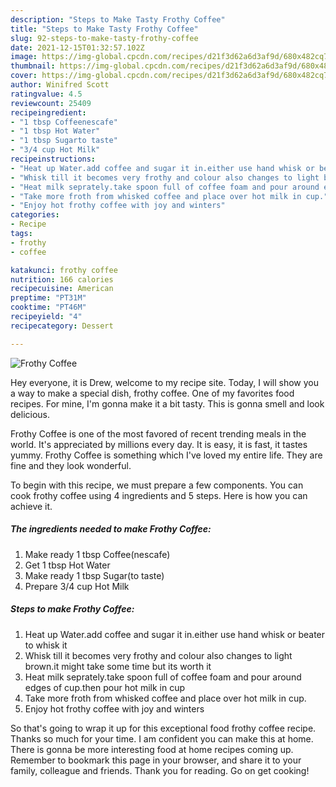 ```yaml
---
description: "Steps to Make Tasty Frothy Coffee"
title: "Steps to Make Tasty Frothy Coffee"
slug: 92-steps-to-make-tasty-frothy-coffee
date: 2021-12-15T01:32:57.102Z
image: https://img-global.cpcdn.com/recipes/d21f3d62a6d3af9d/680x482cq70/frothy-coffee-recipe-main-photo.jpg
thumbnail: https://img-global.cpcdn.com/recipes/d21f3d62a6d3af9d/680x482cq70/frothy-coffee-recipe-main-photo.jpg
cover: https://img-global.cpcdn.com/recipes/d21f3d62a6d3af9d/680x482cq70/frothy-coffee-recipe-main-photo.jpg
author: Winifred Scott
ratingvalue: 4.5
reviewcount: 25409
recipeingredient:
- "1 tbsp Coffeenescafe"
- "1 tbsp Hot Water"
- "1 tbsp Sugarto taste"
- "3/4 cup Hot Milk"
recipeinstructions:
- "Heat up Water.add coffee and sugar it in.either use hand whisk or beater to whisk it"
- "Whisk till it becomes very frothy and colour also changes to light brown.it might take some time but its worth it"
- "Heat milk seprately.take spoon full of coffee foam and pour around edges of cup.then pour hot milk in cup"
- "Take more froth from whisked coffee and place over hot milk in cup."
- "Enjoy hot frothy coffee with joy and winters"
categories:
- Recipe
tags:
- frothy
- coffee

katakunci: frothy coffee 
nutrition: 166 calories
recipecuisine: American
preptime: "PT31M"
cooktime: "PT46M"
recipeyield: "4"
recipecategory: Dessert

---
```



![Frothy Coffee](https://img-global.cpcdn.com/recipes/d21f3d62a6d3af9d/680x482cq70/frothy-coffee-recipe-main-photo.jpg)

Hey everyone, it is Drew, welcome to my recipe site. Today, I will show you a way to make a special dish, frothy coffee. One of my favorites food recipes. For mine, I'm gonna make it a bit tasty. This is gonna smell and look delicious.

Frothy Coffee is one of the most favored of recent trending meals in the world. It's appreciated by millions every day. It is easy, it is fast, it tastes yummy. Frothy Coffee is something which I've loved my entire life. They are fine and they look wonderful.




To begin with this recipe, we must prepare a few components. You can cook frothy coffee using 4 ingredients and 5 steps. Here is how you can achieve it.

<!--inarticleads1-->

##### The ingredients needed to make Frothy Coffee:

1. Make ready 1 tbsp Coffee(nescafe)
1. Get 1 tbsp Hot Water
1. Make ready 1 tbsp Sugar(to taste)
1. Prepare 3/4 cup Hot Milk




<!--inarticleads2-->

##### Steps to make Frothy Coffee:

1. Heat up Water.add coffee and sugar it in.either use hand whisk or beater to whisk it
1. Whisk till it becomes very frothy and colour also changes to light brown.it might take some time but its worth it
1. Heat milk seprately.take spoon full of coffee foam and pour around edges of cup.then pour hot milk in cup
1. Take more froth from whisked coffee and place over hot milk in cup.
1. Enjoy hot frothy coffee with joy and winters




So that's going to wrap it up for this exceptional food frothy coffee recipe. Thanks so much for your time. I am confident you can make this at home. There is gonna be more interesting food at home recipes coming up. Remember to bookmark this page in your browser, and share it to your family, colleague and friends. Thank you for reading. Go on get cooking!
